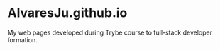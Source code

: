 # AlvaresJu.github.io
My web pages developed during Trybe course to full-stack developer formation.
